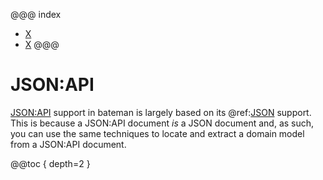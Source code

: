 @@@ index
* [X](decoding.md)
* [X](encoding.md)
@@@

# JSON:API

[JSON:API](https://jsonapi.org/) support in bateman is largely based on its 
@ref:[JSON](../json/index.md) support. This is because a JSON:API document _is_ a 
JSON document and, as such, you can use the same techniques to locate and 
extract a domain model from a JSON:API document.

@@toc { depth=2 }

